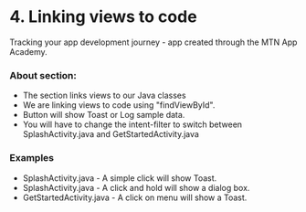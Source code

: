 # 4. Linking views to code
Tracking your app development journey - app created through the MTN App Academy.
### About section:
* The section links views to our Java classes
* We are linking views to code using "findViewById".
* Button will show Toast or Log sample data.
* You will have to change the intent-filter to switch between SplashActivity.java and GetStartedActivity.java

### Examples
* SplashActivity.java - A simple click will show Toast.
* SplashActivity.java - A click and hold will show a dialog box.
* GetStartedActivity.java - A click on menu will show a Toast.
